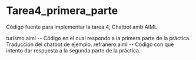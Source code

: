 # Tarea4_primera_parte
Código fuente para implementar la tarea 4, Chatbot amb AIML

turismo.aiml -- Código en el cual respondo a la primera parte de la práctica. Traducción del chatbot de ejemplo.
refranero.aiml -- Código con que intento dar respuesta a la segunda parte de la práctica. 
